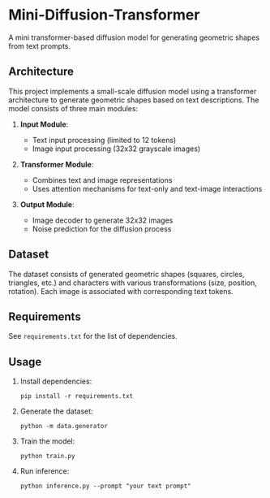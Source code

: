 # Mini-Diffusion-Transformer

A mini transformer-based diffusion model for generating geometric shapes from text prompts.

## Architecture

This project implements a small-scale diffusion model using a transformer architecture to generate geometric shapes based on text descriptions. The model consists of three main modules:

1. **Input Module**:
   - Text input processing (limited to 12 tokens)
   - Image input processing (32x32 grayscale images)

2. **Transformer Module**:
   - Combines text and image representations
   - Uses attention mechanisms for text-only and text-image interactions

3. **Output Module**:
   - Image decoder to generate 32x32 images
   - Noise prediction for the diffusion process

## Dataset

The dataset consists of generated geometric shapes (squares, circles, triangles, etc.) and characters with various transformations (size, position, rotation). Each image is associated with corresponding text tokens.

## Requirements

See `requirements.txt` for the list of dependencies.

## Usage

1. Install dependencies:
   ```
   pip install -r requirements.txt
   ```

2. Generate the dataset:
   ```
   python -m data.generator
   ```

3. Train the model:
   ```
   python train.py
   ```

4. Run inference:
   ```
   python inference.py --prompt "your text prompt"
